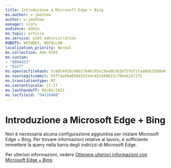```yaml
---
title: Introduzione a Microsoft Edge + Bing
ms.author: v-jmathew
author: v-jmathew
manager: scotv
audience: Admin
ms.topic: article
ms.service: o365-administration
ROBOTS: NOINDEX, NOFOLLOW
localization_priority: Normal
ms.collection: Adm_O365
ms.custom:
- "9004433"
- "8227"
ms.openlocfilehash: 5c885492bc48017846195e13ee0b3626f5fbf1faa6602580b487141a6d21df9d
ms.sourcegitcommit: b5f7da89a650d2915dc652449623c78be6247175
ms.translationtype: MT
ms.contentlocale: it-IT
ms.lasthandoff: 08/05/2021
ms.locfileid: "54116408"
---
```

# <a name="get-started-with-microsoft-edge--bing"></a>Introduzione a Microsoft Edge + Bing

Non è necessaria alcuna configurazione aggiuntiva per iniziare Microsoft Edge + Bing. Per trovare informazioni relative al lavoro, è sufficiente immettere la query nella barra degli indirizzi di Microsoft Edge.

Per ulteriori informazioni, vedere [Ottenere ulteriori informazioni con Microsoft Edge + Bing](https://go.microsoft.com/fwlink/?linkid=2152963).
